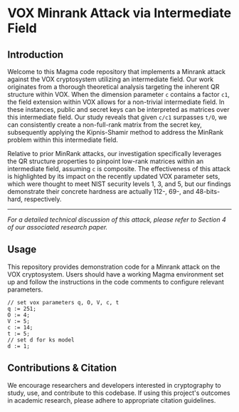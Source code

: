 # VOX Minrank Attack via Intermediate Field

## Introduction

Welcome to this Magma code repository that implements a Minrank attack against the VOX cryptosystem utilizing an intermediate field. Our work originates from a thorough theoretical analysis targeting the inherent QR structure within VOX. When the dimension parameter `c` contains a factor `c1`, the field extension within VOX allows for a non-trivial intermediate field. In these instances, public and secret keys can be interpreted as matrices over this intermediate field. Our study reveals that given `c/c1` surpasses `t/O`, we can consistently create a non-full-rank matrix from the secret key, subsequently applying the Kipnis-Shamir method to address the MinRank problem within this intermediate field.

Relative to prior MinRank attacks, our investigation specifically leverages the QR structure properties to pinpoint low-rank matrices within an intermediate field, assuming `c` is composite. The effectiveness of this attack is highlighted by its impact on the recently updated VOX parameter sets, which were thought to meet NIST security levels 1, 3, and 5, but our findings demonstrate their concrete hardness are actually 112-, 69-, and 48-bits-hard, respectively.

---

*For a detailed technical discussion of this attack, please refer to Section 4 of our associated research paper.*


## Usage

This repository provides demonstration code for a Minrank attack on the VOX cryptosystem. Users should have a working Magma environment set up and follow the instructions in the code comments to configure relevant parameters. 

```
// set vox parameters q, O, V, c, t
q := 251;
O := 4;
V := 5;
c := 14;
t := 5;
// set d for ks model
d := 1;
```

## Contributions & Citation

We encourage researchers and developers interested in cryptography to study, use, and contribute to this codebase. If using this project's outcomes in academic research, please adhere to appropriate citation guidelines.

